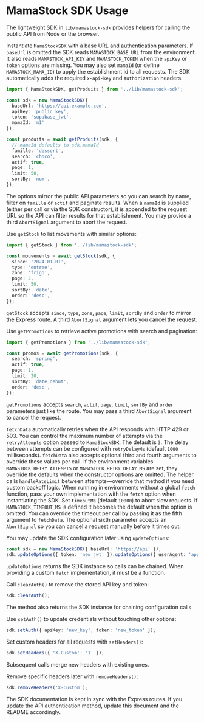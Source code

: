 # MamaStock SDK Usage

The lightweight SDK in `lib/mamastock-sdk` provides helpers for calling the public API from Node or the browser.

Instantiate `MamaStockSDK` with a base URL and authentication parameters. If `baseUrl` is omitted the SDK reads `MAMASTOCK_BASE_URL` from the environment. It also reads `MAMASTOCK_API_KEY` and `MAMASTOCK_TOKEN` when the `apiKey` or `token` options are missing. You may also set `mamaId` (or define `MAMASTOCK_MAMA_ID`) to apply the establishment id to all requests. The SDK automatically adds the required `x-api-key` and `Authorization` headers.

```ts
import { MamaStockSDK, getProduits } from '../lib/mamastock-sdk';

const sdk = new MamaStockSDK({
  baseUrl: 'https://api.example.com',
  apiKey: 'public_key',
  token: 'supabase_jwt',
  mamaId: 'm1'
});

const produits = await getProduits(sdk, {
  // mamaId defaults to sdk.mamaId
  famille: 'dessert',
  search: 'choco',
  actif: true,
  page: 1,
  limit: 50,
  sortBy: 'nom',
});
```

The options mirror the public API parameters so you can search by name, filter on `famille` or `actif` and paginate results. When a `mamaId` is supplied (either per call or via the SDK constructor), it is appended to the request URL so the API can filter results for that establishment. You may provide a third `AbortSignal` argument to abort the request.

Use `getStock` to list movements with similar options:

```ts
import { getStock } from '../lib/mamastock-sdk';

const mouvements = await getStock(sdk, {
  since: '2024-01-01',
  type: 'entree',
  zone: 'frigo',
  page: 2,
  limit: 50,
  sortBy: 'date',
  order: 'desc',
});
```

`getStock` accepts `since`, `type`, `zone`, `page`, `limit`, `sortBy` and `order` to mirror the Express route. A third `AbortSignal` argument lets you cancel the request.

Use `getPromotions` to retrieve active promotions with search and pagination:

```ts
import { getPromotions } from '../lib/mamastock-sdk';

const promos = await getPromotions(sdk, {
  search: 'spring',
  actif: true,
  page: 1,
  limit: 20,
  sortBy: 'date_debut',
  order: 'desc',
});
```

`getPromotions` accepts `search`, `actif`, `page`, `limit`, `sortBy` and `order` parameters just like the route. You may pass a third `AbortSignal` argument to cancel the request.

`fetchData` automatically retries when the API responds with HTTP 429 or 503.
You can control the maximum number of attempts via the `retryAttempts` option
passed to `MamaStockSDK`. The default is `3`. The delay between attempts can be
configured with `retryDelayMs` (default `1000` milliseconds). `fetchData` also
accepts optional third and fourth arguments to override these values per call.
If the environment variables `MAMASTOCK_RETRY_ATTEMPTS` or
`MAMASTOCK_RETRY_DELAY_MS` are set, they override the defaults when the
constructor options are omitted.
The helper calls `handleRateLimit` between attempts—override that method if you
need custom backoff logic. When running in environments without a global
`fetch` function, pass your own implementation with the `fetch` option when
instantiating the SDK. Set `timeoutMs` (default `10000`) to abort slow requests.
If `MAMASTOCK_TIMEOUT_MS` is defined it becomes the default when the option is
omitted. You can override the timeout per call by passing it as the fifth
argument to `fetchData`. The optional sixth parameter accepts an `AbortSignal`
so you can cancel a request manually before it times out.

You may update the SDK configuration later using `updateOptions`:

```ts
const sdk = new MamaStockSDK({ baseUrl: 'https://api' });
sdk.updateOptions({ token: 'new_jwt' }).updateOptions({ userAgent: 'app' });
```

`updateOptions` returns the SDK instance so calls can be chained.
When providing a custom `fetch` implementation, it must be a function.

Call `clearAuth()` to remove the stored API key and token:

```ts
sdk.clearAuth();
```

The method also returns the SDK instance for chaining configuration calls.

Use `setAuth()` to update credentials without touching other options:

```ts
sdk.setAuth({ apiKey: 'new_key', token: 'new_token' });
```

Set custom headers for all requests with `setHeaders()`:

```ts
sdk.setHeaders({ 'X-Custom': '1' });
```

Subsequent calls merge new headers with existing ones.

Remove specific headers later with `removeHeaders()`:

```ts
sdk.removeHeaders('X-Custom');
```

The SDK documentation is kept in sync with the Express routes. If you update the API authentication method, update this document and the README accordingly.
